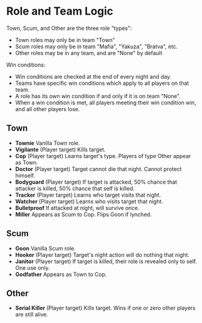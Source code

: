 Role and Team Logic
===================

Town, Scum, and Other are the three role "types":

- Town roles may only be in team "Town"
- Scum roles may only be in team "Mafia", "Yakuza", "Bratva", etc.
- Other roles may be in any team, and are "None" by default

Win conditions:

- Win conditions are checked at the end of every night and day. 
- Teams have specific win conditions which apply to all players on that team.
- A role has its own win condition if and only if it is on team "None".
- When a win condition is met, all players meeting their win condition win, and all other players lose.

## Town ##

- __Townie__       Vanilla Town role.
- __Vigilante__    (Player target) Kills target.
- __Cop__          (Player target) Learns target's type. Players of type Other appear as Town.
- __Doctor__       (Player target) Target cannot die that night. Cannot protect himself.
- __Bodyguard__    (Player target) If target is attacked, 50% chance that attacker is killed, 50% chance that self is killed.
- __Tracker__      (Player target) Learns who target visits that night.
- __Watcher__      (Player target) Learns who visits target that night.
- __Bulletproof__  If attacked at night, will survive once.
- __Miller__       Appears as Scum to Cop. Flips Goon if lynched.

## Scum ##

- __Goon__       Vanilla Scum role.
- __Hooker__     (Player target) Target's night action will do nothing that night.
- __Janitor__    (Player target) If target is killed, their role is revealed only to self. One use only.
- __Godfather__  Appears as Town to Cop.

## Other ##

- __Serial Killer__ (Player target) Kills target. Wins if one or zero other players are still alive.
